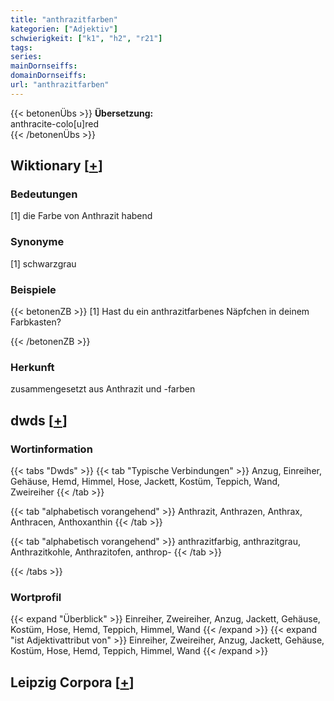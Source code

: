 ```yaml
---
title: "anthrazitfarben"
kategorien: ["Adjektiv"]
schwierigkeit: ["k1", "h2", "r21"]
tags:
series:
mainDornseiffs:
domainDornseiffs:
url: "anthrazitfarben"
---
```


{{< betonenÜbs >}}
**Übersetzung:**  
anthracite-colo[u]red  
{{< /betonenÜbs >}}

## Wiktionary [[+](https://de.wiktionary.org/wiki/anthrazitfarben)]

### Bedeutungen
[1] die Farbe von Anthrazit habend  

### Synonyme
[1] schwarzgrau  

### Beispiele
{{< betonenZB >}}
[1] Hast du ein anthrazitfarbenes Näpfchen in deinem Farbkasten?  

{{< /betonenZB >}}
### Herkunft
zusammengesetzt aus Anthrazit und -farben  



## dwds [[+](https://www.dwds.de/wb/anthrazitfarben)]

### Wortinformation
{{< tabs "Dwds" >}}
{{< tab "Typische Verbindungen" >}}
Anzug, Einreiher, Gehäuse, Hemd, Himmel, Hose, Jackett, Kostüm, Teppich, Wand, Zweireiher
{{< /tab >}}

{{< tab "alphabetisch vorangehend" >}}
Anthrazit, Anthrazen, Anthrax, Anthracen, Anthoxanthin
{{< /tab >}}

{{< tab "alphabetisch vorangehend" >}}
anthrazitfarbig, anthrazitgrau, Anthrazitkohle, Anthrazitofen, anthrop-
{{< /tab >}}

{{< /tabs >}}

### Wortprofil
{{< expand "Überblick" >}} Einreiher, Zweireiher, Anzug, Jackett, Gehäuse, Kostüm, Hose, Hemd, Teppich, Himmel, Wand {{< /expand >}}
{{< expand "ist Adjektivattribut von" >}} Einreiher, Zweireiher, Anzug, Jackett, Gehäuse, Kostüm, Hose, Hemd, Teppich, Himmel, Wand {{< /expand >}}

## Leipzig Corpora [[+](https://corpora.uni-leipzig.de/en/res?word=anthrazitfarben&corpusId=deu_newscrawl-public_2018)]

